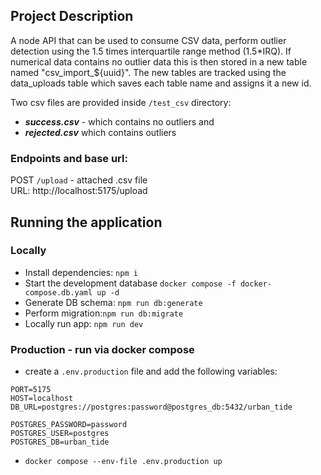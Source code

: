 ## Project Description
A node API that can be used to consume CSV data, perform outlier detection using the 1.5 times interquartile range method (1.5*IRQ).
If numerical data contains no outlier data this is then stored in a new table named "csv_import_${uuid}".
The new tables are tracked using the data_uploads table which saves each table name and assigns it a new id.

Two csv files are provided inside ```/test_csv``` directory: <br>
- ***success.csv*** - which contains no outliers and <br>
- ***rejected.csv*** which contains outliers

### Endpoints and base url:
POST ```/upload``` - attached .csv file <br>
URL: http://localhost:5175/upload

## Running the application
### Locally
- Install dependencies: ```npm i``` <br>
- Start the development database `docker compose -f docker-compose.db.yaml up -d` <br>
- Generate DB schema: ```npm run db:generate``` <br>
- Perform migration:```npm run db:migrate``` <br>
- Locally run app: ``` npm run dev ```

### Production - run via docker compose
- create a `.env.production` file and add the following variables:
```
PORT=5175
HOST=localhost
DB_URL=postgres://postgres:password@postgres_db:5432/urban_tide

POSTGRES_PASSWORD=password
POSTGRES_USER=postgres
POSTGRES_DB=urban_tide
```
- `docker compose --env-file .env.production up`

